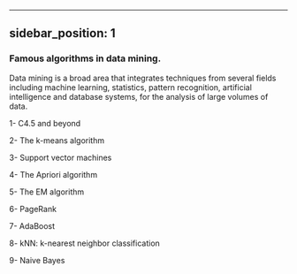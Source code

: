 
---
sidebar_position: 1
---

### Famous algorithms in data mining. 

Data mining is a broad area that integrates techniques from several fields including machine learning, statistics, pattern recognition, artificial intelligence and database systems, for the analysis of large volumes of data.


1- C4.5 and beyond

2- The k-means algorithm

3- Support vector machines

4- The Apriori algorithm

5- The EM algorithm

6- PageRank

7- AdaBoost

8- kNN: k-nearest neighbor classification

9- Naive Bayes
